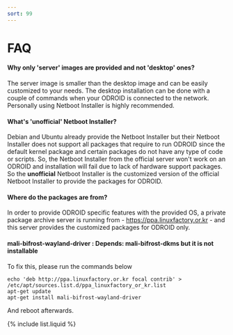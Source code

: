 ```yaml
---
sort: 99
---
```


# FAQ

#### Why only 'server' images are provided and not 'desktop' ones?
The server image is smaller than the desktop image and can be easily customized to your needs. The desktop installation can be done with a couple of commands when your ODROID is connected to the network. Personally using Netboot Installer is highly recommended.

#### What's 'unofficial' Netboot Installer?
Debian and Ubuntu already provide the Netboot Installer but their Netboot Installer does not support all packages that require to run ODROID since the default kernel package and certain packages do not have any type of code or scripts. So, the Netboot Installer from the official server won't work on an ODROID and installation will fail due to lack of hardware support packages. So the **unofficial** Netboot Installer is the customized version of the official Netboot Installer to provide the packages for ODROID.

#### Where do the packages are from?
In order to provide ODROID specific features with the provided OS, a private package archive server is running from - https://ppa.linuxfactory.or.kr - and this server provides the customized packages for ODROID only.

#### mali-bifrost-wayland-driver : Depends: mali-bifrost-dkms but it is not installable ####
To fix this, please run the commands below
```
echo 'deb http://ppa.linuxfactory.or.kr focal contrib' > /etc/apt/sources.list.d/ppa_linuxfactory_or_kr.list
apt-get update
apt-get install mali-bifrost-wayland-driver
```
And reboot afterwards.

{% include list.liquid %}
